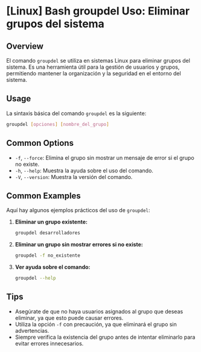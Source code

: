 # [Linux] Bash groupdel Uso: Eliminar grupos del sistema

## Overview
El comando `groupdel` se utiliza en sistemas Linux para eliminar grupos del sistema. Es una herramienta útil para la gestión de usuarios y grupos, permitiendo mantener la organización y la seguridad en el entorno del sistema.

## Usage
La sintaxis básica del comando `groupdel` es la siguiente:

```bash
groupdel [opciones] [nombre_del_grupo]
```

## Common Options
- `-f`, `--force`: Elimina el grupo sin mostrar un mensaje de error si el grupo no existe.
- `-h`, `--help`: Muestra la ayuda sobre el uso del comando.
- `-V`, `--version`: Muestra la versión del comando.

## Common Examples
Aquí hay algunos ejemplos prácticos del uso de `groupdel`:

1. **Eliminar un grupo existente:**
   ```bash
   groupdel desarrolladores
   ```

2. **Eliminar un grupo sin mostrar errores si no existe:**
   ```bash
   groupdel -f no_existente
   ```

3. **Ver ayuda sobre el comando:**
   ```bash
   groupdel --help
   ```

## Tips
- Asegúrate de que no haya usuarios asignados al grupo que deseas eliminar, ya que esto puede causar errores.
- Utiliza la opción `-f` con precaución, ya que eliminará el grupo sin advertencias.
- Siempre verifica la existencia del grupo antes de intentar eliminarlo para evitar errores innecesarios.